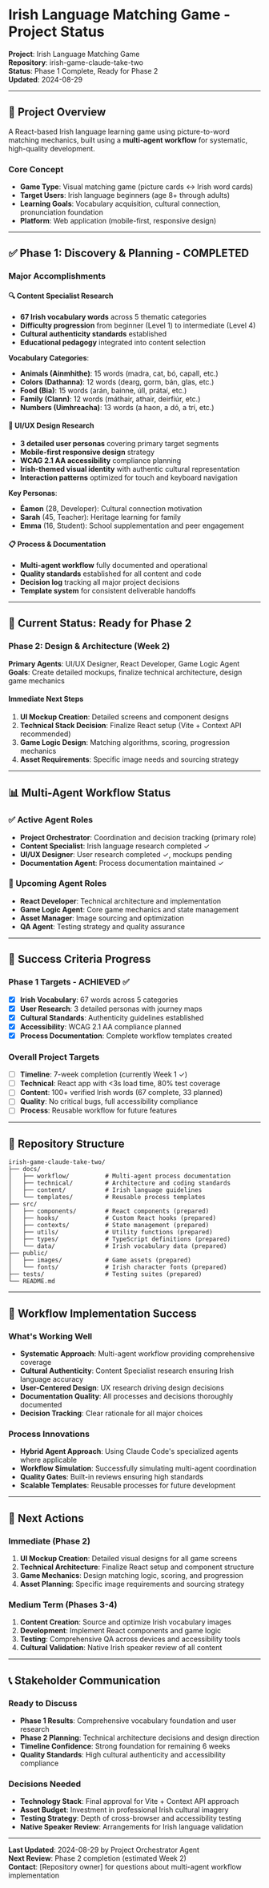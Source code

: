# Irish Language Matching Game - Project Status

**Project**: Irish Language Matching Game  
**Repository**: irish-game-claude-take-two  
**Status**: Phase 1 Complete, Ready for Phase 2  
**Updated**: 2024-08-29

---

## 🎯 Project Overview

A React-based Irish language learning game using picture-to-word matching mechanics, built using a **multi-agent workflow** for systematic, high-quality development.

### Core Concept
- **Game Type**: Visual matching game (picture cards ↔ Irish word cards)
- **Target Users**: Irish language beginners (age 8+ through adults)
- **Learning Goals**: Vocabulary acquisition, cultural connection, pronunciation foundation
- **Platform**: Web application (mobile-first, responsive design)

---

## ✅ Phase 1: Discovery & Planning - COMPLETED

### Major Accomplishments

#### 🔍 **Content Specialist Research**
- **67 Irish vocabulary words** across 5 thematic categories
- **Difficulty progression** from beginner (Level 1) to intermediate (Level 4)
- **Cultural authenticity standards** established
- **Educational pedagogy** integrated into content selection

**Vocabulary Categories**:
- **Animals (Ainmhithe)**: 15 words (madra, cat, bó, capall, etc.)
- **Colors (Dathanna)**: 12 words (dearg, gorm, bán, glas, etc.)
- **Food (Bia)**: 15 words (arán, bainne, úll, prátaí, etc.)
- **Family (Clann)**: 12 words (máthair, athair, deirfiúr, etc.)
- **Numbers (Uimhreacha)**: 13 words (a haon, a dó, a trí, etc.)

#### 🎨 **UI/UX Design Research**
- **3 detailed user personas** covering primary target segments
- **Mobile-first responsive design** strategy
- **WCAG 2.1 AA accessibility** compliance planning
- **Irish-themed visual identity** with authentic cultural representation
- **Interaction patterns** optimized for touch and keyboard navigation

**Key Personas**:
- **Éamon** (28, Developer): Cultural connection motivation
- **Sarah** (45, Teacher): Heritage learning for family
- **Emma** (16, Student): School supplementation and peer engagement

#### 📋 **Process & Documentation**
- **Multi-agent workflow** fully documented and operational
- **Quality standards** established for all content and code
- **Decision log** tracking all major project decisions
- **Template system** for consistent deliverable handoffs

---

## 🚀 Current Status: Ready for Phase 2

### Phase 2: Design & Architecture (Week 2)

**Primary Agents**: UI/UX Designer, React Developer, Game Logic Agent  
**Goals**: Create detailed mockups, finalize technical architecture, design game mechanics

#### Immediate Next Steps
1. **UI Mockup Creation**: Detailed screens and component designs
2. **Technical Stack Decision**: Finalize React setup (Vite + Context API recommended)
3. **Game Logic Design**: Matching algorithms, scoring, progression mechanics
4. **Asset Requirements**: Specific image needs and sourcing strategy

---

## 📊 Multi-Agent Workflow Status

### ✅ Active Agent Roles
- **Project Orchestrator**: Coordination and decision tracking (primary role)
- **Content Specialist**: Irish language research completed ✓
- **UI/UX Designer**: User research completed ✓, mockups pending
- **Documentation Agent**: Process documentation maintained ✓

### 🔄 Upcoming Agent Roles
- **React Developer**: Technical architecture and implementation
- **Game Logic Agent**: Core game mechanics and state management  
- **Asset Manager**: Image sourcing and optimization
- **QA Agent**: Testing strategy and quality assurance

---

## 🎯 Success Criteria Progress

### Phase 1 Targets - ACHIEVED ✅
- [x] **Irish Vocabulary**: 67 words across 5 categories
- [x] **User Research**: 3 detailed personas with journey maps
- [x] **Cultural Standards**: Authenticity guidelines established
- [x] **Accessibility**: WCAG 2.1 AA compliance planned
- [x] **Process Documentation**: Complete workflow templates created

### Overall Project Targets
- [ ] **Timeline**: 7-week completion (currently Week 1 ✓)
- [ ] **Technical**: React app with <3s load time, 80% test coverage
- [ ] **Content**: 100+ verified Irish words (67 complete, 33 planned)
- [ ] **Quality**: No critical bugs, full accessibility compliance
- [ ] **Process**: Reusable workflow for future features

---

## 📁 Repository Structure

```
irish-game-claude-take-two/
├── docs/
│   ├── workflow/          # Multi-agent process documentation
│   ├── technical/         # Architecture and coding standards
│   ├── content/           # Irish language guidelines
│   └── templates/         # Reusable process templates
├── src/
│   ├── components/        # React components (prepared)
│   ├── hooks/             # Custom React hooks (prepared)
│   ├── contexts/          # State management (prepared)
│   ├── utils/             # Utility functions (prepared)
│   ├── types/             # TypeScript definitions (prepared)
│   └── data/              # Irish vocabulary data (prepared)
├── public/
│   ├── images/            # Game assets (prepared)
│   └── fonts/             # Irish character fonts (prepared)
├── tests/                 # Testing suites (prepared)
└── README.md
```

---

## 🔄 Workflow Implementation Success

### What's Working Well
- **Systematic Approach**: Multi-agent workflow providing comprehensive coverage
- **Cultural Authenticity**: Content Specialist research ensuring Irish language accuracy
- **User-Centered Design**: UX research driving design decisions
- **Documentation Quality**: All processes and decisions thoroughly documented
- **Decision Tracking**: Clear rationale for all major choices

### Process Innovations
- **Hybrid Agent Approach**: Using Claude Code's specialized agents where applicable
- **Workflow Simulation**: Successfully simulating multi-agent coordination
- **Quality Gates**: Built-in reviews ensuring high standards
- **Scalable Templates**: Reusable processes for future development

---

## 🎯 Next Actions

### Immediate (Phase 2)
1. **UI Mockup Creation**: Detailed visual designs for all game screens
2. **Technical Architecture**: Finalize React setup and component structure
3. **Game Mechanics**: Design matching logic, scoring, and progression
4. **Asset Planning**: Specific image requirements and sourcing strategy

### Medium Term (Phases 3-4)
1. **Content Creation**: Source and optimize Irish vocabulary images
2. **Development**: Implement React components and game logic
3. **Testing**: Comprehensive QA across devices and accessibility tools
4. **Cultural Validation**: Native Irish speaker review of all content

---

## 📞 Stakeholder Communication

### Ready to Discuss
- **Phase 1 Results**: Comprehensive vocabulary foundation and user research
- **Phase 2 Planning**: Technical architecture decisions and design direction
- **Timeline Confidence**: Strong foundation for remaining 6 weeks
- **Quality Standards**: High cultural authenticity and accessibility compliance

### Decisions Needed
- **Technology Stack**: Final approval for Vite + Context API approach
- **Asset Budget**: Investment in professional Irish cultural imagery
- **Testing Strategy**: Depth of cross-browser and accessibility testing
- **Native Speaker Review**: Arrangements for Irish language validation

---

**Last Updated**: 2024-08-29 by Project Orchestrator Agent  
**Next Review**: Phase 2 completion (estimated Week 2)  
**Contact**: [Repository owner] for questions about multi-agent workflow implementation